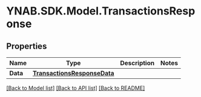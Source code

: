 # YNAB.SDK.Model.TransactionsResponse
## Properties

Name | Type | Description | Notes
------------ | ------------- | ------------- | -------------
**Data** | [**TransactionsResponseData**](TransactionsResponseData.md) |  | 

[[Back to Model list]](../README.md#documentation-for-models) [[Back to API list]](../README.md#documentation-for-api-endpoints) [[Back to README]](../README.md)

